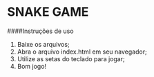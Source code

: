 # **SNAKE GAME**
####Instruções  de uso
1. Baixe os arquivos;
2. Abra o arquivo index.html em seu navegador;
3. Utilize as setas do teclado para jogar;
4. Bom jogo!

